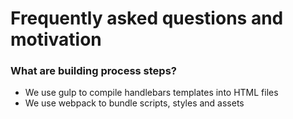 # Frequently asked questions and motivation

### What are building process steps?

- We use gulp to compile handlebars templates into HTML files
- We use webpack to bundle scripts, styles and assets

